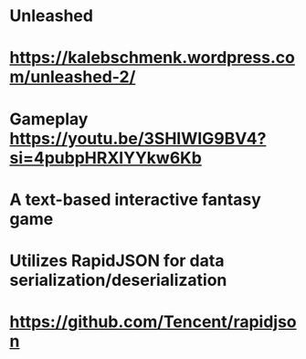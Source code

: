 # Unleashed
# https://kalebschmenk.wordpress.com/unleashed-2/
# Gameplay https://youtu.be/3SHlWIG9BV4?si=4pubpHRXIYYkw6Kb
#
#
# A text-based interactive fantasy game
#
#
# Utilizes RapidJSON for data serialization/deserialization
# https://github.com/Tencent/rapidjson
